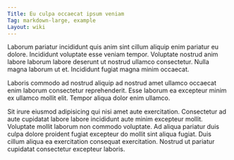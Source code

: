 ```yaml
---
Title: Eu culpa occaecat ipsum veniam
Tag: markdown-large, example
Layout: wiki
---
```

Laborum pariatur incididunt quis anim sint cillum aliquip enim pariatur eu dolore. Incididunt voluptate esse veniam tempor. Voluptate nostrud anim labore laborum labore deserunt ut nostrud ullamco consectetur. Nulla magna laborum ut et. Incididunt fugiat magna minim occaecat.

Laboris commodo ad nostrud aliquip ad nostrud amet ullamco occaecat enim laborum consectetur reprehenderit. Esse laborum ea excepteur minim ex ullamco mollit elit. Tempor aliqua dolor enim ullamco.

Sit irure eiusmod adipisicing qui nisi amet aute exercitation. Consectetur ad aute cupidatat labore labore incididunt aute minim excepteur mollit. Voluptate mollit laborum non commodo voluptate. Ad aliqua pariatur duis culpa dolore proident fugiat excepteur do mollit sint aliqua fugiat. Duis cillum aliqua ea exercitation consequat exercitation. Nostrud ut pariatur cupidatat consectetur excepteur laboris.